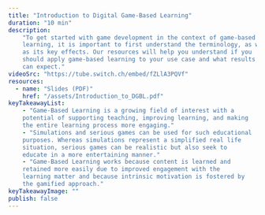 ```yaml
---
title: "Introduction to Digital Game-Based Learning"
duration: "10 min"
description:
    "To get started with game development in the context of game-based
    learning, it is important to first understand the terminology, as well
    as its key effects. Our resources will help you understand if you
    should apply game-based learning to your use case and what results you
    can expect."
videoSrc: "https://tube.switch.ch/embed/fZLlA3PQVf"
resources:
  - name: "Slides (PDF)"
    href: "/assets/Introduction_to_DGBL.pdf"
keyTakeawayList:
    - "Game-Based Learning is a growing field of interest with a
    potential of supporting teaching, improving learning, and making
    the entire learning process more engaging."
    - "Simulations and serious games can be used for such educational
    purposes. Whereas simulations represent a simplified real life
    situation, serious games can be realistic but also seek to
    educate in a more entertaining manner."
    - "Game-Based Learning works because content is learned and
    retained more easily due to improved engagement with the
    learning matter and because intrinsic motivation is fostered by
    the gamified approach."
keyTakeawayImage: ""
publish: false
---
```


